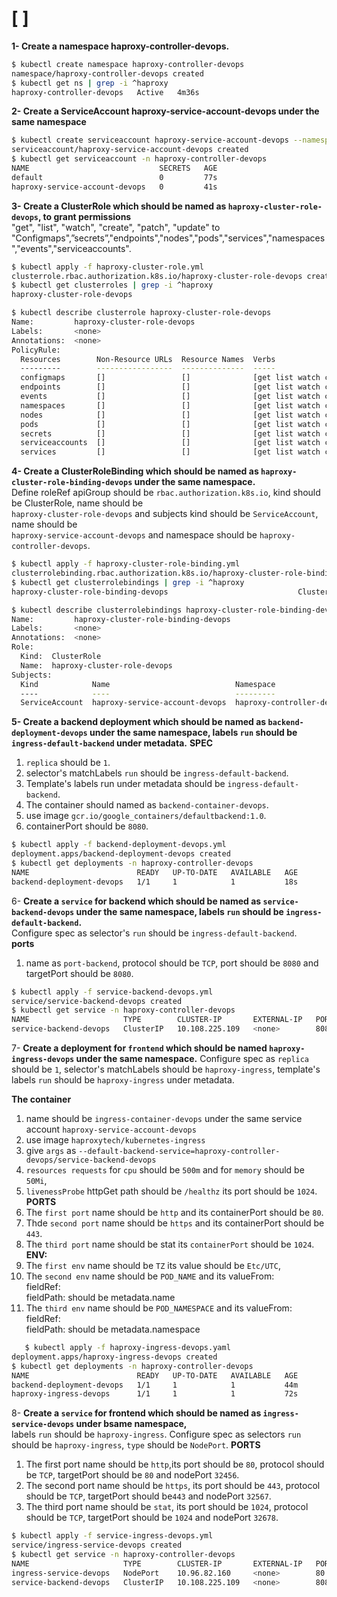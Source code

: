 # [ ]
**1- Create a namespace haproxy-controller-devops.**
```bash
$ kubectl create namespace haproxy-controller-devops
namespace/haproxy-controller-devops created
$ kubectl get ns | grep -i ^haproxy
haproxy-controller-devops   Active   4m36s
```
**2- Create a ServiceAccount haproxy-service-account-devops under the same namespace**
```bash
$ kubectl create serviceaccount haproxy-service-account-devops --namespace haproxy-controller-devops
serviceaccount/haproxy-service-account-devops created
$ kubectl get serviceaccount -n haproxy-controller-devops
NAME                             SECRETS   AGE
default                          0         77s
haproxy-service-account-devops   0         41s
```
**3- Create a ClusterRole which should be named as `haproxy-cluster-role-devops`, to grant permissions**  
"get", "list", "watch", "create", "patch", "update" to   
"Configmaps",”secrets”,"endpoints","nodes","pods","services","namespaces","events","serviceaccounts". 
```bash
$ kubectl apply -f haproxy-cluster-role.yml
clusterrole.rbac.authorization.k8s.io/haproxy-cluster-role-devops created
$ kubectl get clusterroles | grep -i ^haproxy
haproxy-cluster-role-devops                                            2024-09-13T21:09:34Z
```
```bash
$ kubectl describe clusterrole haproxy-cluster-role-devops
Name:         haproxy-cluster-role-devops
Labels:       <none>
Annotations:  <none>
PolicyRule:
  Resources        Non-Resource URLs  Resource Names  Verbs
  ---------        -----------------  --------------  -----
  configmaps       []                 []              [get list watch create patch update]
  endpoints        []                 []              [get list watch create patch update]
  events           []                 []              [get list watch create patch update]
  namespaces       []                 []              [get list watch create patch update]
  nodes            []                 []              [get list watch create patch update]
  pods             []                 []              [get list watch create patch update]
  secrets          []                 []              [get list watch create patch update]
  serviceaccounts  []                 []              [get list watch create patch update]
  services         []                 []              [get list watch create patch update]
```
**4- Create a ClusterRoleBinding which should be named as `haproxy-cluster-role-binding-devops` under the same namespace.**  
Define roleRef apiGroup should be `rbac.authorization.k8s.io`, kind should be ClusterRole, name should be  
`haproxy-cluster-role-devops` and subjects kind should be `ServiceAccount`, name should be  
`haproxy-service-account-devops` and namespace should be `haproxy-controller-devops`.  
```bash
$ kubectl apply -f haproxy-cluster-role-binding.yml
clusterrolebinding.rbac.authorization.k8s.io/haproxy-cluster-role-binding-devops created
$ kubectl get clusterrolebindings | grep -i ^haproxy
haproxy-cluster-role-binding-devops                             ClusterRole/haproxy-cluster-role-devops  
```
```bash
$ kubectl describe clusterrolebindings haproxy-cluster-role-binding-devops
Name:         haproxy-cluster-role-binding-devops
Labels:       <none>
Annotations:  <none>
Role:
  Kind:  ClusterRole
  Name:  haproxy-cluster-role-devops
Subjects:
  Kind            Name                            Namespace
  ----            ----                            ---------
  ServiceAccount  haproxy-service-account-devops  haproxy-controller-devops
```
**5- Create a backend deployment which should be named as `backend-deployment-devops` under the same namespace, labels `run` should be `ingress-default-backend` under metadata.**
**SPEC**  
1. `replica` should be `1`.
2. selector's matchLabels `run` should be `ingress-default-backend`.
3. Template's labels run under metadata should be `ingress-default-backend`.
4. The container should named as `backend-container-devops`.
5. use image `gcr.io/google_containers/defaultbackend:1.0`.
6. containerPort should be `8080`.
```bash
$ kubectl apply -f backend-deployment-devops.yml
deployment.apps/backend-deployment-devops created
$ kubectl get deployments -n haproxy-controller-devops
NAME                        READY   UP-TO-DATE   AVAILABLE   AGE
backend-deployment-devops   1/1     1            1           18s
```
6- **Create a `service` for backend which should be named as `service-backend-devops` under the same namespace, labels `run` should be `ingress-default-backend`.**  
Configure spec as selector's `run` should be `ingress-default-backend`.  
**ports**  
1. name as `port-backend`, protocol should be `TCP`, port should be `8080` and targetPort should be `8080`.
```bash
$ kubectl apply -f service-backend-devops.yml
service/service-backend-devops created
$ kubectl get service -n haproxy-controller-devops
NAME                     TYPE        CLUSTER-IP       EXTERNAL-IP   PORT(S)    AGE
service-backend-devops   ClusterIP   10.108.225.109   <none>        8080/TCP   14s
```
7- **Create a deployment for `frontend` which should be named `haproxy-ingress-devops` under the same namespace.** 
Configure spec as `replica` should be `1`, selector's matchLabels should be `haproxy-ingress`, template's labels `run` should be `haproxy-ingress` under metadata.  

**The container**    
1. name should be `ingress-container-devops` under the same service account `haproxy-service-account-devops`
2. use image `haproxytech/kubernetes-ingress`
3. give `args` as `--default-backend-service=haproxy-controller-devops/service-backend-devops`
4. `resources requests` for `cpu` should be `500m` and for `memory` should be `50Mi`,
5. `livenessProbe` httpGet path should be `/healthz` its port should be `1024`.   
**PORTS**  
1. The `first port` name should be `http` and its containerPort should be `80`.    
2. Thde `second port` name should be `https` and its containerPort should be `443`.    
3. The `third port` name should be stat its `containerPort` should be `1024`.   
**ENV:**  
1. The `first env` name should be `TZ` its value should be `Etc/UTC`,
2. The `second env` name should be `POD_NAME` and its
valueFrom:  
  fieldRef:  
    fieldPath: should be metadata.name   
3. The `third env` name should be `POD_NAMESPACE` and its
valueFrom:  
  fieldRef:  
    fieldPath: should be metadata.namespace
```bash
   $ kubectl apply -f haproxy-ingress-devops.yaml
deployment.apps/haproxy-ingress-devops created
$ kubectl get deployments -n haproxy-controller-devops
NAME                        READY   UP-TO-DATE   AVAILABLE   AGE
backend-deployment-devops   1/1     1            1           44m
haproxy-ingress-devops      1/1     1            1           72s
```
8- **Create a `service` for frontend which should be named as `ingress-service-devops` under bsame namespace,**  
labels `run` should be `haproxy-ingress`. Configure spec as selectors `run` should be `haproxy-ingress`, `type` should be `NodePort`. 
**PORTS**
1. The first port name should be `http`,its port should be `80`, protocol should be `TCP`, targetPort should be `80` and nodePort `32456`.
2. The second port name should be `https`, its port should be `443`, protocol should be `TCP`, targetPort should be`443` and nodePort `32567`.
3. The third port name should be `stat`, its port should be `1024`, protocol should be `TCP`, targetPort should be `1024` and nodePort `32678`.
```bash
$ kubectl apply -f service-ingress-devops.yml
service/ingress-service-devops created
$ kubectl get service -n haproxy-controller-devops
NAME                     TYPE        CLUSTER-IP       EXTERNAL-IP   PORT(S)                                     AGE
ingress-service-devops   NodePort    10.96.82.160     <none>        80:32456/TCP,443:32567/TCP,1024:32678/TCP   6s
service-backend-devops   ClusterIP   10.108.225.109   <none>        8080/TCP                                    43m
```
   
